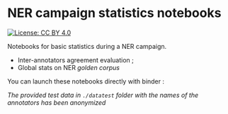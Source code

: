 # NER campaign statistics notebooks 

[![License: CC BY 4.0](https://img.shields.io/badge/License-CC%20BY%204.0-lightgrey.svg)](https://creativecommons.org/licenses/by/4.0/)

Notebooks for basic statistics during a NER campaign.

- Inter-annotators agreement evaluation ;
- Global stats on NER *golden corpus* 


You can launch these notebooks directly with binder : 

*The provided test data in `./datatest` folder with the names of the annotators has been anonymized*
